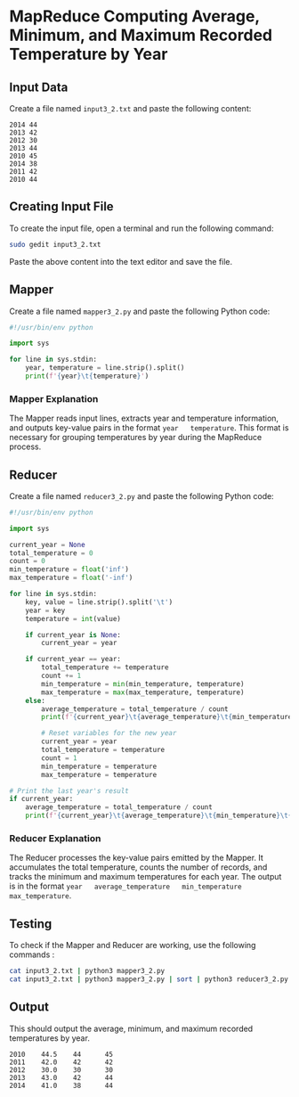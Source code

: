 # MapReduce Computing Average, Minimum, and Maximum Recorded Temperature by Year

## Input Data

Create a file named `input3_2.txt` and paste the following content:

```plaintext
2014 44
2013 42
2012 30
2013 44
2010 45
2014 38
2011 42
2010 44
```

## Creating Input File

To create the input file, open a terminal and run the following command:

```bash
sudo gedit input3_2.txt
```

Paste the above content into the text editor and save the file.

## Mapper

Create a file named `mapper3_2.py` and paste the following Python code:

```python
#!/usr/bin/env python

import sys

for line in sys.stdin:
    year, temperature = line.strip().split()
    print(f'{year}\t{temperature}')
```

### Mapper Explanation

The Mapper reads input lines, extracts year and temperature information, and outputs key-value pairs in the format `year   temperature`. This format is necessary for grouping temperatures by year during the MapReduce process.

## Reducer

Create a file named `reducer3_2.py` and paste the following Python code:

```python
#!/usr/bin/env python

import sys

current_year = None
total_temperature = 0
count = 0
min_temperature = float('inf')
max_temperature = float('-inf')

for line in sys.stdin:
    key, value = line.strip().split('\t')
    year = key
    temperature = int(value)

    if current_year is None:
        current_year = year

    if current_year == year:
        total_temperature += temperature
        count += 1
        min_temperature = min(min_temperature, temperature)
        max_temperature = max(max_temperature, temperature)
    else:
        average_temperature = total_temperature / count
        print(f'{current_year}\t{average_temperature}\t{min_temperature}\t{max_temperature}')

        # Reset variables for the new year
        current_year = year
        total_temperature = temperature
        count = 1
        min_temperature = temperature
        max_temperature = temperature

# Print the last year's result
if current_year:
    average_temperature = total_temperature / count
    print(f'{current_year}\t{average_temperature}\t{min_temperature}\t{max_temperature}')

```

### Reducer Explanation

The Reducer processes the key-value pairs emitted by the Mapper. It accumulates the total temperature, counts the number of records, and tracks the minimum and maximum temperatures for each year. The output is in the format `year   average_temperature   min_temperature   max_temperature`.

## Testing

To check if the Mapper and Reducer are working, use the following commands :

```bash
cat input3_2.txt | python3 mapper3_2.py
cat input3_2.txt | python3 mapper3_2.py | sort | python3 reducer3_2.py
```
## Output
This should output the average, minimum, and maximum recorded temperatures by year.
```
2010    44.5    44      45
2011    42.0    42      42
2012    30.0    30      30
2013    43.0    42      44
2014    41.0    38      44
```
